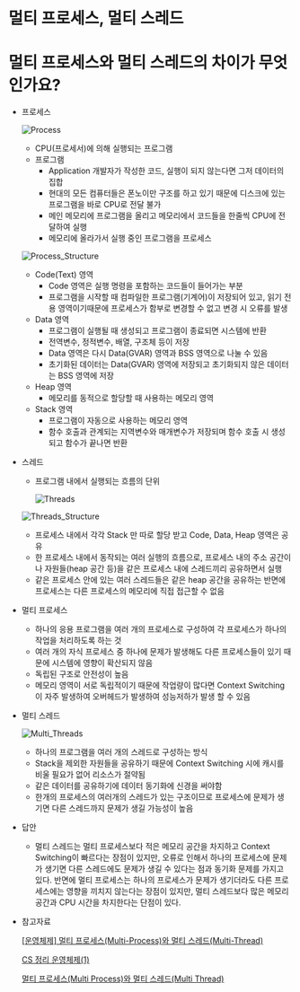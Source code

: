 # 멀티 프로세스, 멀티 스레드

# 멀티 프로세스와 멀티 스레드의 차이가 무엇인가요?

- 프로세스
    
    ![Process](https://github.com/WooJJam/CS_interview_Study/blob/main/os%26computer_structure/img/Process.png)
    
    - CPU(프로세서)에 의해 실행되는 프로그램
    - 프로그램
        - Application 개발자가 작성한 코드, 실행이 되지 않는다면 그저 데이터의 집합
        - 현대의 모든 컴퓨터들은 폰노이만 구조를 하고 있기 때문에 디스크에 있는 프로그램을 바로 CPU로 전달 불가
        - 메인 메모리에 프로그램을 올리고 메모리에서 코드들을 한줄씩 CPU에 전달하여 실행
        - 메모리에 올라가서 실행 중인 프로그램을 프로세스
    
    ![Process_Structure](https://github.com/WooJJam/CS_interview_Study/blob/main/os%26computer_structure/img/Process_Structure.png)
    
    - Code(Text) 영역
        - Code 영역은 실행 명령을 포함하는 코드들이 들어가는 부분
        - 프로그램을 시작할 때 컴파일한 프로그램(기계어)이 저장되어 있고, 읽기 전용 영역이기때문에 프로세스가 함부로 변경할 수 없고 변경 시 오류를 발생
    - Data 영역
        - 프로그램이 실행될 때 생성되고 프로그램이 종료되면 시스템에 반환
        - 전역변수, 정적변수, 배열, 구조체 등이 저장
        - Data 영역은 다시 Data(GVAR) 영역과 BSS 영역으로 나눌 수 있음
        - 초기화된 데이터는 Data(GVAR) 영역에 저장되고 초기화되지 않은 데이터는 BSS 영역에 저장
    - Heap 영역
        - 메모리를 동적으로 할당할 때 사용하는 메모리 영역
    - Stack 영역
        - 프로그램이 자동으로 사용하는 메모리 영역
        - 함수 호출과 관계되는 지역변수와 매개변수가 저장되며 함수 호출 시 생성되고 함수가 끝나면 반환
- 스레드
    - 프로그램 내에서 실행되는 흐름의 단위
        
        ![Threads](https://github.com/WooJJam/CS_interview_Study/blob/main/os%26computer_structure/img/Threads.png)
        
    
    ![Threads_Structure](https://github.com/WooJJam/CS_interview_Study/blob/main/os%26computer_structure/img/Threads_Structure.png)
    
    - 프로세스 내에서 각각 Stack 만 따로 할당 받고 Code, Data, Heap 영역은 공유
    - 한 프로세스 내에서 동작되는 여러 실행의 흐름으로, 프로세스 내의 주소 공간이나 자원들(heap 공간 등)을 같은 프로세스 내에 스레드끼리 공유하면서 실행
    - 같은 프로세스 안에 있는 여러 스레드들은 같은 heap 공간을 공유하는 반면에 프로세스는 다른 프로세스의 메모리에 직접 접근할 수 없음
- 멀티 프로세스
    - 하나의 응용 프로그램을 여러 개의 프로세스로 구성하여 각 프로세스가 하나의 작업을 처리하도록 하는 것
    - 여러 개의 자식 프로세스 중 하나에 문제가 발생해도 다른 프로세스들이 있기 때문에 시스템에 영향이 확산되지 않음
    - 독립된 구조로 안전성이 높음
    - 메모리 영역이 서로 독립적이기 때문에 작업량이 많다면 Context Switching이 자주 발생하여 오버헤드가 발생하여 성능저하가 발생 할 수 있음
- 멀티 스레드
    
    ![Multi_Threads](https://github.com/WooJJam/CS_interview_Study/blob/main/os%26computer_structure/img/Multi_Threads.png)
    
    - 하나의 프로그램을 여러 개의 스레드로 구성하는 방식
    - Stack을 제외한 자원들을 공유하기 때문에 Context Switching 시에 캐시를 비울 필요가 없어 리소스가 절약됨
    - 같은 데이터를 공유하기에 데이터 동기화에 신경을 써야함
    - 한개의 프로세스의 여러개의 스레드가 있는 구조이므로 프로세스에 문제가 생기면 다른 스레드까지 문제가 생길 가능성이 높음
- 답안
    - 멀티 스레드는 멀티 프로세스보다 적은 메모리 공간을 차지하고 Context Switching이 빠르다는 장점이 있지만, 오류로 인해서 하나의 프로세스에 문제가 생기면 다른 스레드에도 문제가 생길 수 있다는 점과 동기화 문제를 가지고 있다. 반면에 멀티 프로세스는 하나의 프로세스가 문제가 생기더라도 다른 프로세스에는 영향을 끼치지 않는다는 장점이 있지만, 멀티 스레드보다 많은 메모리 공간과 CPU 시간을 차지한다는 단점이 있다.
- 참고자료
    
    [[운영체제] 멀티 프로세스(Multi-Process)와 멀티 스레드(Multi-Thread)](https://velog.io/@younghoondoodoom/멀티-프로세스Multi-Process와-멀티-스레드Multi-Thread)
    
    [CS 정리 운영체제(1)](https://velog.io/@tlatjdgh3778/CS-정리-운영체제1)
    
    [멀티 프로세스(Multi Process)와 멀티 스레드(Multi Thread)](https://wooody92.github.io/os/멀티-프로세스와-멀티-스레드/)

